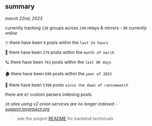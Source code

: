 
## summary
_march 22nd, 2023_

currently tracking `136` groups across `249` relays & mirrors - _`96` currently online_

⏲ there have been `9` posts within the `last 24 hours`

🦈 there have been `279` posts within the `month of march`

🪐 there have been `763` posts within the `last 90 days`

🏚 there have been `699` posts within the `year of 2023`

🦕 there have been `5390` posts `since the dawn of ransomwatch`

there are `67` custom parsers indexing posts

_`20` sites using v2 onion services are no longer indexed - [support.torproject.org](https://support.torproject.org/onionservices/v2-deprecation/)_

> see the project [README](https://github.com/joshhighet/ransomwatch#ransomwatch--) for backend technicals
